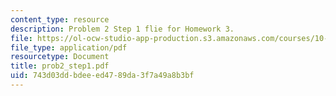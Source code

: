 ```yaml
---
content_type: resource
description: Problem 2 Step 1 flie for Homework 3.
file: https://ol-ocw-studio-app-production.s3.amazonaws.com/courses/10-675j-computational-quantum-mechanics-of-molecular-and-extended-systems-fall-2004/743d03ddbdeeed4789da3f7a49a8b3bf_prob2_step1.pdf
file_type: application/pdf
resourcetype: Document
title: prob2_step1.pdf
uid: 743d03dd-bdee-ed47-89da-3f7a49a8b3bf
---
```

